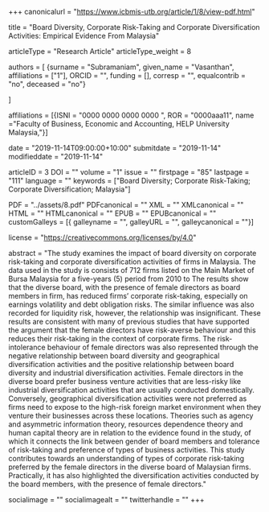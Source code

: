 +++
canonicalurl = "https://www.icbmis-utb.org/article/1/8/view-pdf.html"

title = "Board Diversity, Corporate Risk-Taking and Corporate Diversification Activities: Empirical Evidence From Malaysia"

articleType = "Research Article"
articleType_weight = 8

authors = [
  {surname = "Subramaniam",  given_name = "Vasanthan",  affiliations = ["1"],  ORCID = "", funding = [], corresp = "", equalcontrib = "no", deceased = "no"}

]

affiliations = [{ISNI = "0000 0000 0000 0000 ", ROR = "0000aaa11", name ="Faculty of Business, Economic and Accounting, HELP University Malaysia,"}]

date = "2019-11-14T09:00:00+10:00"
submitdate = "2019-11-14"
modifieddate = "2019-11-14"

articleID = 3
DOI = ""
volume = "1"
issue = ""
firstpage = "85"
lastpage = "111"
language = ""
keywords = ["Board Diversity; Corporate Risk-Taking; Corporate Diversification; Malaysia"]

PDF = "../assets/8.pdf"
PDFcanonical = ""
XML = ""
XMLcanonical = ""
HTML = ""
HTMLcanonical = ""
EPUB = ""
EPUBcanonical = ""
customGalleys = [{ galleyname = "", galleyURL = "", galleycanonical = ""}]

license = "https://creativecommons.org/licenses/by/4.0"

abstract = "The study examines the impact of board diversity on corporate risk-taking and corporate diversification activities of firms in Malaysia. The data used in the study is consists of 712 firms listed on the Main Market of Bursa Malaysia for a five-years (5) period from 2010 to The results show that the diverse board, with the presence of female directors as board members in firm, has reduced firms’ corporate risk-taking, especially on earnings volatility and debt obligation risks. The similar influence was also recorded for liquidity risk, however, the relationship was insignificant. These results are consistent with many of previous studies that have supported the argument that the female directors have risk-averse behaviour and this reduces their risk-taking in the context of corporate firms. The risk-intolerance behaviour of female directors was also represented through the negative relationship between board diversity and geographical diversification activities and the positive relationship between board diversity and industrial diversification activities. Female directors in the diverse board prefer business venture activities that are less-risky like industrial diversification activities that are usually conducted domestically. Conversely, geographical diversification activities were not preferred as firms need to expose to the high-risk foreign market environment when they venture their businesses across these locations. Theories such as agency and asymmetric information theory, resources dependence theory and human capital theory are in relation to the evidence found in the study, of which it connects the link between gender of board members and tolerance of risk-taking and preference of types of business activities. This study contributes towards an understanding of types of corporate risk-taking preferred by the female directors in the diverse board of Malaysian firms. Practically, it has also highlighted the diversification activities conducted by the board members, with the presence of female directors."


socialimage = ""
socialimagealt = ""
twitterhandle = ""
+++

